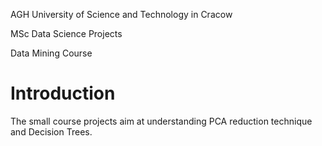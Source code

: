 AGH University of Science and Technology in Cracow

MSc Data Science Projects

Data Mining Course

# Introduction
The small course projects aim at understanding PCA reduction technique and Decision Trees. 

